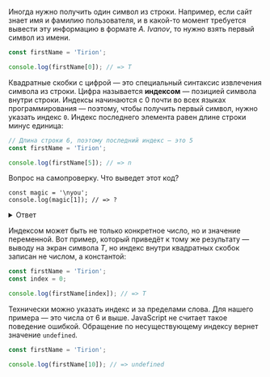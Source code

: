 
Иногда нужно получить один символ из строки. Например, если сайт знает имя и фамилию пользователя, и в какой-то момент требуется вывести эту информацию в формате *A. Ivanov*, то нужно взять первый символ из имени.

```javascript
const firstName = 'Tirion';

console.log(firstName[0]); // => T
```

Квадратные скобки с цифрой — это специальный синтаксис извлечения символа из строки. Цифра называется **индексом** — позицией символа внутри строки. Индексы начинаются с 0 почти во всех языках программирования — поэтому, чтобы получить первый символ, нужно указать индекс `0`. Индекс последнего элемента равен длине строки минус единица:

```javascript
// Длина строки 6, поэтому последний индекс — это 5
const firstName = 'Tirion';

console.log(firstName[5]); // => n
```

Вопрос на самопроверку. Что выведет этот код?

```
const magic = '\nyou';
console.log(magic[1]); // => ?
```

<details>
<summary>Ответ</summary>

Данный код выведет символ `y`

</details>

Индексом может быть не только конкретное число, но и значение переменной. Вот пример, который приведёт к тому же результату — выводу на экран символа *T*, но индекс внутри квадратных скобок записан не числом, а константой:

```javascript
const firstName = 'Tirion';
const index = 0;

console.log(firstName[index]); // => T
```

Технически можно указать индекс и за пределами слова. Для нашего примера — это числа от 6 и выше. JavaScript не считает такое поведение ошибкой. Обращение по несуществующему индексу вернет значение `undefined`.

```javascript
const firstName = 'Tirion';

console.log(firstName[10]); // => undefined
```
